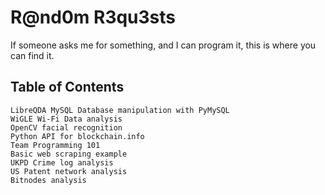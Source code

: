 # R@nd0m R3qu3sts

If someone asks me for something, and I can program it, this is where you can find it.

## Table of Contents

    LibreQDA MySQL Database manipulation with PyMySQL
    WiGLE Wi-Fi Data analysis
    OpenCV facial recognition
    Python API for blockchain.info
	Team Programming 101
	Basic web scraping example
	UKPD Crime log analysis
	US Patent network analysis
	Bitnodes analysis
